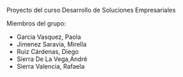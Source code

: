 Proyecto del curso Desarrollo de Soluciones Empresariales

Miembros del grupo:
- Garcia Vasquez, Paola
- Jimenez Saravia, Mirella
- Ruiz Cárdenas, Diego
- Sierra De La Vega,André
- Sierra Valencia, Rafaela